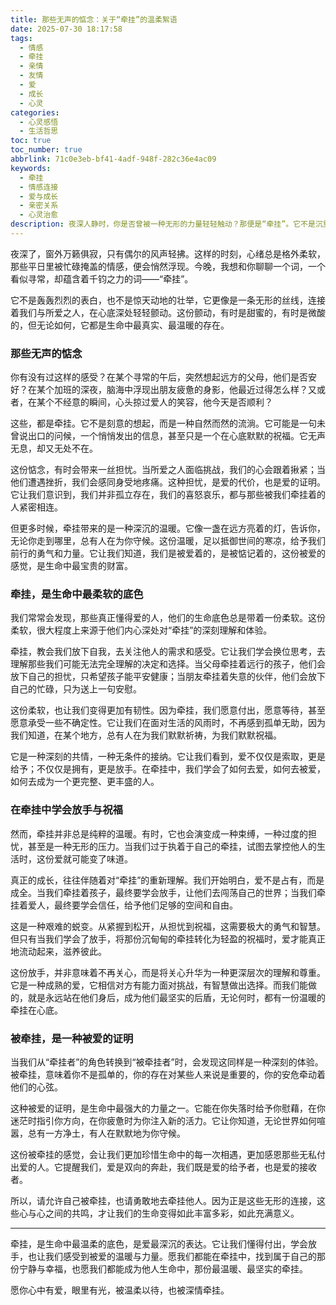 ```yaml
---
title: 那些无声的惦念：关于“牵挂”的温柔絮语
date: 2025-07-30 18:17:58
tags:
  - 情感
  - 牵挂
  - 亲情
  - 友情
  - 爱
  - 成长
  - 心灵
categories:
  - 心灵感悟
  - 生活哲思
toc: true
toc_number: true
abbrlink: 71c0e3eb-bf41-4adf-948f-282c36e4ac09
keywords:
  - 牵挂
  - 情感连接
  - 爱与成长
  - 亲密关系
  - 心灵治愈
description: 夜深人静时，你是否曾被一种无形的力量轻轻触动？那便是“牵挂”。它不是沉重的负担，而是生命中最柔软、最深沉的底色。本文将带你走进“牵挂”的内心世界，感受它如何连接彼此，又如何教会我们成长与放手，最终成为我们生命中不可或缺的温暖。
---
```


夜深了，窗外万籁俱寂，只有偶尔的风声轻拂。这样的时刻，心绪总是格外柔软，那些平日里被忙碌掩盖的情感，便会悄然浮现。今晚，我想和你聊聊一个词，一个看似寻常，却蕴含着千钧之力的词——“牵挂”。

它不是轰轰烈烈的表白，也不是惊天动地的壮举，它更像是一条无形的丝线，连接着我们与所爱之人，在心底深处轻轻颤动。这份颤动，有时是甜蜜的，有时是微酸的，但无论如何，它都是生命中最真实、最温暖的存在。

### 那些无声的惦念

你有没有过这样的感受？在某个寻常的午后，突然想起远方的父母，他们是否安好？在某个加班的深夜，脑海中浮现出朋友疲惫的身影，他最近过得怎么样？又或者，在某个不经意的瞬间，心头掠过爱人的笑容，他今天是否顺利？

这些，都是牵挂。它不是刻意的想起，而是一种自然而然的流淌。它可能是一句未曾说出口的问候，一个悄悄发出的信息，甚至只是一个在心底默默的祝福。它无声无息，却又无处不在。

这份惦念，有时会带来一丝担忧。当所爱之人面临挑战，我们的心会跟着揪紧；当他们遭遇挫折，我们会感同身受地疼痛。这种担忧，是爱的代价，也是爱的证明。它让我们意识到，我们并非孤立存在，我们的喜怒哀乐，都与那些被我们牵挂着的人紧密相连。

但更多时候，牵挂带来的是一种深沉的温暖。它像一盏在远方亮着的灯，告诉你，无论你走到哪里，总有人在为你守候。这份温暖，足以抵御世间的寒凉，给予我们前行的勇气和力量。它让我们知道，我们是被爱着的，是被惦记着的，这份被爱的感觉，是生命中最宝贵的财富。

### 牵挂，是生命中最柔软的底色

我们常常会发现，那些真正懂得爱的人，他们的生命底色总是带着一份柔软。这份柔软，很大程度上来源于他们内心深处对“牵挂”的深刻理解和体验。

牵挂，教会我们放下自我，去关注他人的需求和感受。它让我们学会换位思考，去理解那些我们可能无法完全理解的决定和选择。当父母牵挂着远行的孩子，他们会放下自己的担忧，只希望孩子能平安健康；当朋友牵挂着失意的伙伴，他们会放下自己的忙碌，只为送上一句安慰。

这份柔软，也让我们变得更加有韧性。因为牵挂，我们愿意付出，愿意等待，甚至愿意承受一些不确定性。它让我们在面对生活的风雨时，不再感到孤单无助，因为我们知道，在某个地方，总有人在为我们默默祈祷，为我们默默祝福。

它是一种深刻的共情，一种无条件的接纳。它让我们看到，爱不仅仅是索取，更是给予；不仅仅是拥有，更是放手。在牵挂中，我们学会了如何去爱，如何去被爱，如何去成为一个更完整、更丰盛的人。

### 在牵挂中学会放手与祝福

然而，牵挂并非总是纯粹的温暖。有时，它也会演变成一种束缚，一种过度的担忧，甚至是一种无形的压力。当我们过于执着于自己的牵挂，试图去掌控他人的生活时，这份爱就可能变了味道。

真正的成长，往往伴随着对“牵挂”的重新理解。我们开始明白，爱不是占有，而是成全。当我们牵挂着孩子，最终要学会放手，让他们去闯荡自己的世界；当我们牵挂着爱人，最终要学会信任，给予他们足够的空间和自由。

这是一种艰难的蜕变。从紧握到松开，从担忧到祝福，这需要极大的勇气和智慧。但只有当我们学会了放手，将那份沉甸甸的牵挂转化为轻盈的祝福时，爱才能真正地流动起来，滋养彼此。

这份放手，并非意味着不再关心，而是将关心升华为一种更深层次的理解和尊重。它是一种成熟的爱，它相信对方有能力面对挑战，有智慧做出选择。而我们能做的，就是永远站在他们身后，成为他们最坚实的后盾，无论何时，都有一份温暖的牵挂在心底。

### 被牵挂，是一种被爱的证明

当我们从“牵挂者”的角色转换到“被牵挂者”时，会发现这同样是一种深刻的体验。被牵挂，意味着你不是孤单的，你的存在对某些人来说是重要的，你的安危牵动着他们的心弦。

这种被爱的证明，是生命中最强大的力量之一。它能在你失落时给予你慰藉，在你迷茫时指引你方向，在你疲惫时为你注入新的活力。它让你知道，无论世界如何喧嚣，总有一方净土，有人在默默地为你守候。

这份被牵挂的感觉，会让我们更加珍惜生命中的每一次相遇，更加感恩那些无私付出爱的人。它提醒我们，爱是双向的奔赴，我们既是爱的给予者，也是爱的接收者。

所以，请允许自己被牵挂，也请勇敢地去牵挂他人。因为正是这些无形的连接，这些心与心之间的共鸣，才让我们的生命变得如此丰富多彩，如此充满意义。

---

牵挂，是生命中最温柔的底色，是爱最深沉的表达。它让我们懂得付出，学会放手，也让我们感受到被爱的温暖与力量。愿我们都能在牵挂中，找到属于自己的那份宁静与幸福，也愿我们都能成为他人生命中，那份最温暖、最坚实的牵挂。

愿你心中有爱，眼里有光，被温柔以待，也被深情牵挂。